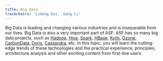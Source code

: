 ```yaml
---
title: Big Data
trackchairs: "Lidong Dai， Gang Li"
---
```


Big Data is leading and changing various industries and is inseparable from our lives. Big Data is also a very important part of ASF. ASF has so many big data projects, such as [Hadoop](https://hadoop.apache.org), [Hive](https://hive.apache.org), [Spark](https://spark.apache.org), [HBase](https://hbase.apache.org), [Kylin](https://kylin.apache.org), [Ozone](https://ozone.apache.org), [CarbonData](https://carbondata.apache.org), [Doris](https://doris.apache.org),  [Cassandra](https://cassandra.apache.org), etc. In this topic, you will learn the cutting-edge trends of these technologies and the practical experience, principles, architecture analysis and other exciting content from first-line users
